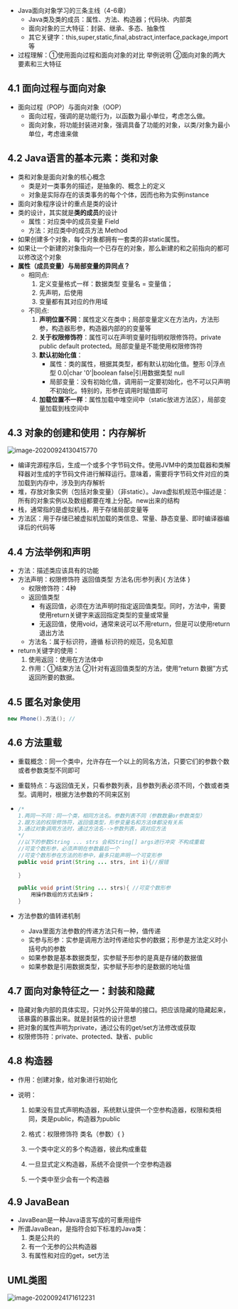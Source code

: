 + Java面向对象学习的三条主线（4-6章）
  + Java类及类的成员：属性、方法、构造器；代码块、内部类
  + 面向对象的三大特征：封装、继承、多态、抽象性
  + 其它关键字：this,super,static,final,abstract,interface,package,import等
+ 过程理解：①使用面向过程和面向对象的对比 举例说明 ②面向对象的两大要素和三大特征

## 4.1 面向过程与面向对象

+ 面向过程（POP）与面向对象（OOP）
  + 面向过程，强调的是功能行为，以函数为最小单位，考虑怎么做。
  + 面向对象，将功能封装进对象，强调具备了功能的对象，以类/对象为最小单位，考虑谁来做

## 4.2 Java语言的基本元素：类和对象

+ 类和对象是面向对象的核心概念
  + 类是对一类事务的描述，是抽象的、概念上的定义
  + 对象是实际存在的该类事务的每个个体，因而也称为实例instance
+ 面向对象程序设计的重点是类的设计
+ 类的设计，其实就是**类的成员**的设计
  + 属性：对应类中的成员变量 Field
  + 方法：对应类中的成员方法 Method
+ 如果创建多个对象，每个对象都拥有一套类的非static属性。
+ 如果让一个新建的对象指向一个已存在的对象，那么新建的和之前指向的都可以修改这个对象
+ **属性（成员变量）与局部变量的异同点？**
  + 相同点:
    1. 定义变量格式一样：数据类型 变量名 = 变量值；
    2. 先声明，后使用
    3. 变量都有其对应的作用域
  + 不同点:
    1. **声明位置不同**：属性定义在类中；局部变量定义在方法内，方法形参，构造器形参，构造器内部的的变量等
    2. **关于权限修饰符**：属性可以在声明变量时指明权限修饰符。private public default protected。局部变量是不能使用权限修饰符
    3. **默认初始化值**：
       + 属性：类的属性，根据其类型，都有默认初始化值。整形 0|浮点型 0.0|char '0'|boolean false|引用数据类型 null
       + 局部变量：没有初始化值，调用前一定要初始化，也不可以只声明不初始化。特别的，形参在调用时赋值即可
    4. **加载位置不一样**：属性加载中堆空间中（static放进方法区），局部变量加载到栈空间中

## 4.3 对象的创建和使用：内存解析

![image-20200924130415770](C:\Users\99784\AppData\Roaming\Typora\typora-user-images\image-20200924130415770.png)

+ 编译完源程序后，生成一个或多个字节码文件。使用JVM中的类加载器和类解释器对生成的字节码文件进行解释运行。意味着，需要将字节码文件对应的类加载到内存中，涉及到内存解析
+ 堆，存放对象实例（包括对象变量）（非static）。Java虚拟机规范中描述是：所有的对象实例以及数组都要在堆上分配。new出来的结构
+ 栈，通常指的是虚拟机栈，用于存储局部变量等
+ 方法区：用于存储已被虚拟机加载的类信息、常量、静态变量、即时编译器编译后的代码等

## 4.4 方法举例和声明

+ 方法：描述类应该具有的功能
+ 方法声明：权限修饰符 返回值类型 方法名(形参列表){ 方法体 }
  + 权限修饰符：4种
  + 返回值类型
    + 有返回值，必须在方法声明时指定返回值类型。同时，方法中，需要使用return关键字来返回指定类型的变量或常量
    + 无返回值，使用void，通常来说可以不用return，但是可以使用return退出方法
  + 方法名：属于标识符，遵循 标识符的规范，见名知意
+ return关键字的使用：
  1. 使用返回：使用在方法体中
  2. 作用：①结束方法 ②针对有返回值类型的方法，使用“return 数据”方式返回所要的数据。

## 4.5 匿名对象使用

```java
new Phone().方法(); //
```

## 4.6 方法重载

+ 重载概念：同一个类中，允许存在一个以上的同名方法，只要它们的参数个数或者参数类型不同即可

+ 重载特点：与返回值无关，只看参数列表，且参数列表必须不同，个数或者类型。调用时，根据方法参数的不同来区别

+ ```java
  /*
  1.两同一不同：同一个类，相同方法名。参数列表不同（参数数量or参数类型）
  2.跟方法的权限修饰符，返回值类型，形参变量名和方法体都没有关系
  3.通过对象调用方法时，通过方法名-->参数列表，调对应方法
  */
  //以下的参数String ... strs 会和String[] args进行冲突 不构成重载
  //可变个数形参，必须声明在参数最后一个
  //可变个数形参在方法的形参中，最多只能声明一个可变形参
  public void print(String ... strs, int i){//报错
      
  }
  
  public void print(String ... strs){ //可变个数形参
      用操作数组的方式去操作；
  }
  ```

+ 方法参数的值转递机制

  + Java里面方法参数的传递方法只有一种，值传递
  + 实参与形参：实参是调用方法时传递给实参的数据；形参是方法定义时小括号内的参数
  + 如果参数是基本数据类型，实参赋予形参的是真是存储的数据值
  + 如果参数是引用数据类型，实参赋予形参的是数据的地址值

## 4.7 面向对象特征之一：封装和隐藏

+ 隐藏对象内部的具体实现，只对外公开简单的接口。把应该隐藏的隐藏起来，该暴露的暴露出来。就是封装性的设计思想
+ 把对象的属性声明为private，通过公有的get/set方法修改或获取
+ 权限修饰符：private、protected、缺省、public

## 4.8 构造器

+ 作用：创建对象，给对象进行初始化

+ 说明：

  1. 如果没有显式声明构造器，系统默认提供一个空参构造器，权限和类相同，类是public，构造器为public

  2. 格式：权限修饰符 类名（参数）{   }

  3. 一个类中定义的多个构造器，彼此构成重载
  4. 一旦显式定义构造器，系统不会提供一个空参构造器
  5. 一个类中至少会有一个构造器

## 4.9 JavaBean

+ JavaBean是一种Java语言写成的可重用组件
+ 所谓JavaBean，是指符合如下标准的Java类：
  1. 类是公共的
  2. 有一个无参的公共构造器
  3. 有属性和对应的get，set方法

## UML类图

![image-20200924171612231](C:\Users\99784\AppData\Roaming\Typora\typora-user-images\image-20200924171612231.png)